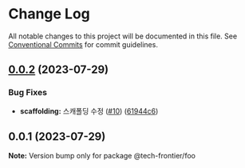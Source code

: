 # Change Log

All notable changes to this project will be documented in this file.
See [Conventional Commits](https://conventionalcommits.org) for commit guidelines.

## [0.0.2](https://github.com/Tech-Frontier/tech-frontier-packages/compare/@tech-frontier/foo@0.0.1...@tech-frontier/foo@0.0.2) (2023-07-29)


### Bug Fixes

* **scaffolding:** 스캐폴딩 수정 ([#10](https://github.com/Tech-Frontier/tech-frontier-packages/issues/10)) ([61944c6](https://github.com/Tech-Frontier/tech-frontier-packages/commit/61944c6530dbea8cf8df9342982b3748e20f6c9d))





## 0.0.1 (2023-07-29)

**Note:** Version bump only for package @tech-frontier/foo
